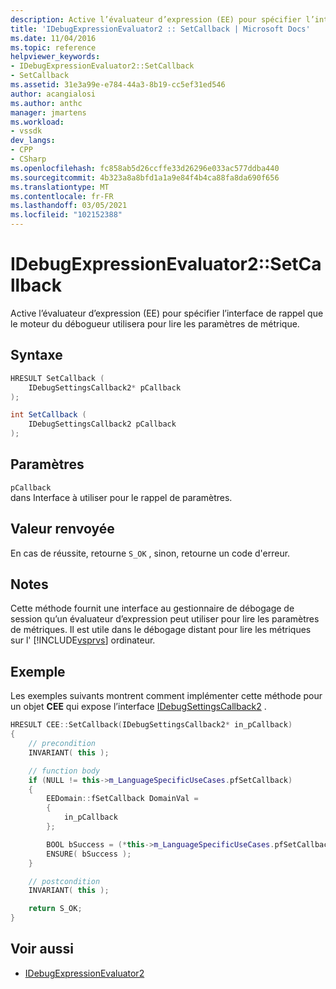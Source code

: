 ```yaml
---
description: Active l’évaluateur d’expression (EE) pour spécifier l’interface de rappel que le moteur du débogueur utilisera pour lire les paramètres de métrique.
title: 'IDebugExpressionEvaluator2 :: SetCallback | Microsoft Docs'
ms.date: 11/04/2016
ms.topic: reference
helpviewer_keywords:
- IDebugExpressionEvaluator2::SetCallback
- SetCallback
ms.assetid: 31e3a99e-e784-44a3-8b19-cc5ef31ed546
author: acangialosi
ms.author: anthc
manager: jmartens
ms.workload:
- vssdk
dev_langs:
- CPP
- CSharp
ms.openlocfilehash: fc858ab5d26ccffe33d26296e033ac577ddba440
ms.sourcegitcommit: 4b323a8a8bfd1a1a9e84f4b4ca88fa8da690f656
ms.translationtype: MT
ms.contentlocale: fr-FR
ms.lasthandoff: 03/05/2021
ms.locfileid: "102152388"
---
```

# <a name="idebugexpressionevaluator2setcallback"></a>IDebugExpressionEvaluator2::SetCallback
Active l’évaluateur d’expression (EE) pour spécifier l’interface de rappel que le moteur du débogueur utilisera pour lire les paramètres de métrique.

## <a name="syntax"></a>Syntaxe

```cpp
HRESULT SetCallback (
    IDebugSettingsCallback2* pCallback
);
```

```csharp
int SetCallback (
    IDebugSettingsCallback2 pCallback
);
```

## <a name="parameters"></a>Paramètres
`pCallback`\
dans Interface à utiliser pour le rappel de paramètres.

## <a name="return-value"></a>Valeur renvoyée
En cas de réussite, retourne `S_OK` , sinon, retourne un code d'erreur.

## <a name="remarks"></a>Notes
Cette méthode fournit une interface au gestionnaire de débogage de session qu’un évaluateur d’expression peut utiliser pour lire les paramètres de métriques. Il est utile dans le débogage distant pour lire les métriques sur l' [!INCLUDE[vsprvs](../../../code-quality/includes/vsprvs_md.md)] ordinateur.

## <a name="example"></a>Exemple
Les exemples suivants montrent comment implémenter cette méthode pour un objet **CEE** qui expose l’interface [IDebugSettingsCallback2](../../../extensibility/debugger/reference/idebugsettingscallback2.md) .

```cpp
HRESULT CEE::SetCallback(IDebugSettingsCallback2* in_pCallback)
{
    // precondition
    INVARIANT( this );

    // function body
    if (NULL != this->m_LanguageSpecificUseCases.pfSetCallback)
    {
        EEDomain::fSetCallback DomainVal =
        {
            in_pCallback
        };

        BOOL bSuccess = (*this->m_LanguageSpecificUseCases.pfSetCallback)(DomainVal);
        ENSURE( bSuccess );
    }

    // postcondition
    INVARIANT( this );

    return S_OK;
}
```

## <a name="see-also"></a>Voir aussi
- [IDebugExpressionEvaluator2](../../../extensibility/debugger/reference/idebugexpressionevaluator2.md)
